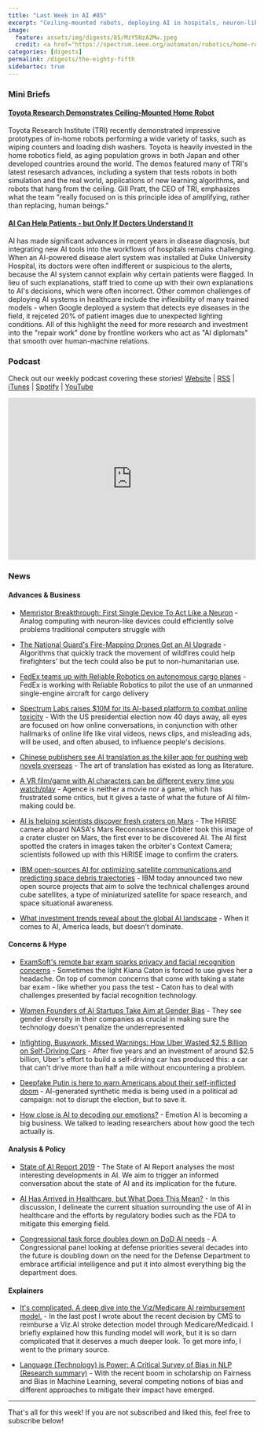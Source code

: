 ```yaml
---
title: "Last Week in AI #85"
excerpt: "Ceiling-mounted robots, deploying AI in hospitals, neuron-like electronics, and more!"
image: 
  feature: assets/img/digests/85/MzY5NzA2Mw.jpeg
  credit: <a href="https://spectrum.ieee.org/automaton/robotics/home-robots/toyota-research-ceiling-mounted-home-robot"> Toyota Research Institute via IEEE Spectrum </a>
categories: [digests]
permalink: /digests/the-eighty-fifth
sidebartoc: true
---
```


### Mini Briefs

#### [Toyota Research Demonstrates Ceiling-Mounted Home Robot](https://spectrum.ieee.org/automaton/robotics/home-robots/toyota-research-ceiling-mounted-home-robot)

Toyota Research Institute (TRI) recently demonstrated impressive prototypes of in-home robots performing a wide variety of tasks, such as wiping counters and loading dish washers.
Toyota is heavily invested in the home robotics field, as aging population grows in both Japan and other developed countries around the world. 
The demos featured many of TRI's latest resesarch advances, including a system that tests robots in both simulation and the real world, applications of new learning algorithms, and robots that hang from the ceiling.
Gill Pratt, the CEO of TRI, emphasizes what the team "really focused on is this principle idea of amplifying, rather than replacing, human beings."

#### [AI Can Help Patients - but Only If Doctors Understand It](https://www.wired.com/story/ai-help-patients-doctors-understand/)

AI has made significant advances in recent years in disease diagnosis, but integrating new AI tools into the workflows of hospitals remains challenging.
When an AI-powered disease alert system was installed at Duke University Hospital, its doctors were often indifferent or suspicious to the alerts, because the AI system cannot explain why certain patients were flagged.
In lieu of such explanations, staff tried to come up with their own explanations to AI's decisions, which were often incorrect.
Other common challenges of deploying AI systems in healthcare include the inflexibility of many trained models - when Google deployed a system that detects eye diseases in the field, it rejceted 20% of patient images due to unexpected lighting conditions. 
All of this highlight the need for more research and investment into the "repair work" done by frontline workers who act as "AI diplomats" that smooth over human-machine relations.

### Podcast

Check out our weekly podcast covering these stories!
[Website](https://aitalk.podbean.com) \|
[RSS](https://feed.podbean.com/aitalk/feed.xml) \| 
[iTunes](https://podcasts.apple.com/us/podcast/lets-talk-ai/id1502782720) \|
[Spotify](https://open.spotify.com/show/17HiNdxcoKJLLNibIAyUch) \| 
[YouTube](https://www.youtube.com/channel/UCKARTq-t5SPMzwtft8FWwnA)
<iframe title="Let's Talk AI" id="multi_iframe" class="podcast_embed"
 src="https://www.podbean.com/media/player/multi?playlist=http%3A%2F%2Fplaylist.podbean.com%2F7703921%2Fplaylist_multi.xml&vjs=1&kdsowie31j4k1jlf913=4975ccdd28d39e38bf5a1ccaf0c6ca4337fa996b&size=430&skin=9&episode_list_bg=%23ffffff&bg_left=%23000000&bg_mid=%230c5056&bg_right=%232a1844&podcast_title_color=%23c4c4c4&episode_title_color=%23ffffff&auto=0&share=1&fonts=Helvetica&download=0&rtl=0&show_playlist_recent_number=10&pbad=1" 
 scrolling="yes" allowfullscreen="" width="100%" height="330" frameborder="0"></iframe>

### News
#### Advances & Business

* [Memristor Breakthrough: First Single Device To Act Like a Neuron](https://spectrum.ieee.org/nanoclast/semiconductors/devices/memristor-first-single-device-to-act-like-a-neuron) - Analog computing with neuron-like devices could efficiently solve problems traditional computers struggle with

* [The National Guard's Fire-Mapping Drones Get an AI Upgrade](https://www.wired.com/story/national-guards-fire-mapping-drones-get-ai-upgrade/) - Algorithms that quickly track the movement of wildfires could help firefighters' but the tech could also be put to non-humanitarian use.

* [FedEx teams up with Reliable Robotics on autonomous cargo planes](https://www.supplychaindive.com/news/fedex-reliable-robotics-autonomous-cargo-planes/585839/) - FedEx is working with Reliable Robotics to pilot the use of an unmanned single-engine aircraft for cargo delivery

* [Spectrum Labs raises $10M for its AI-based platform to combat online toxicity](https://techcrunch.com/2020/09/24/spectrum-labs-raises-10m-for-its-ai-based-platform-to-combat-online-toxicity/) - With the US presidential election now 40 days away, all eyes are focused on how online conversations, in conjunction with other hallmarks of online life like viral videos, news clips, and misleading ads, will be used, and often abused, to influence people's decisions.

* [Chinese publishers see AI translation as the killer app for pushing web novels overseas](https://www.scmp.com/abacus/tech/article/3102891/chinese-publishers-see-ai-translation-killer-app-pushing-web-novels) - The art of translation has existed as long as literature.

* [A VR film/game with AI characters can be different every time you watch/play](https://www.technologyreview.com/2020/10/02/1009254/vr-film-movie-game-ai-reinforcement-learning-venice/) - Agence is neither a movie nor a game, which has frustrated some critics, but it gives a taste of what the future of AI film-making could be. 

* [AI is helping scientists discover fresh craters on Mars](https://phys.org/news/2020-10-ai-scientists-fresh-craters-mars.html) - The HiRISE camera aboard NASA's Mars Reconnaissance Orbiter took this image of a crater cluster on Mars, the first ever to be discovered AI. The AI first spotted the craters in images taken the orbiter's Context Camera; scientists followed up with this HiRISE image to confirm the craters.

* [IBM open-sources AI for optimizing satellite communications and predicting space debris trajectories](https://venturebeat.com/2020/10/01/ibm-open-sources-ai-for-optimizing-satellite-communications-and-predicting-space-debris-trajectories/) - IBM today announced two new open source projects that aim to solve the technical challenges around cube satellites, a type of miniaturized satellite for space research, and space situational awareness.

* [What investment trends reveal about the global AI landscape](https://www.brookings.edu/techstream/what-investment-trends-reveal-about-the-global-ai-landscape/) - When it comes to AI, America leads, but doesn’t dominate.

#### Concerns & Hype

* [ExamSoft's remote bar exam sparks privacy and facial recognition concerns](https://venturebeat.com/2020/09/29/examsofts-remote-bar-exam-sparks-privacy-and-facial-recognition-concerns/) - Sometimes the light Kiana Caton is forced to use gives her a headache. On top of common concerns that come with taking a state bar exam - like whether you pass the test - Caton has to deal with challenges presented by facial recognition technology.

* [Women Founders of AI Startups Take Aim at Gender Bias](https://www.wsj.com/articles/women-founders-of-ai-startups-take-aim-at-gender-bias-11601388625) - They see gender diversity in their companies as crucial in making sure the technology doesn't penalize the underrepresented

* [Infighting, Busywork, Missed Warnings: How Uber Wasted $2.5 Billion on Self-Driving Cars](https://www.theinformation.com/articles/infighting-busywork-missed-warnings-how-uber-wasted-2-5-billion-on-self-driving-cars) - After five years and an investment of around $2.5 billion, Uber's effort to build a self-driving car has produced this: a car that can't drive more than half a mile without encountering a problem.

* [Deepfake Putin is here to warn Americans about their self-inflicted doom](https://www.technologyreview.com/2020/09/29/1009098/ai-deepfake-putin-kim-jong-un-us-election/) - AI-generated synthetic media is being used in a political ad campaign: not to disrupt the election, but to save it.

* [How close is AI to decoding our emotions?](https://www.technologyreview.com/2020/09/24/1008876/how-close-is-ai-to-decoding-our-emotions/) - Emotion AI is becoming a big business. We talked to leading researchers about how good the tech actually is.

#### Analysis & Policy

* [State of AI Report 2019](https://www.stateof.ai/) - The State of AI Report analyses the most interesting developments in AI. We aim to trigger an informed conversation about the state of AI and its implication for the future. 

* [AI Has Arrived in Healthcare, but What Does This Mean?](https://montrealethics.ai/ai-has-arrived-in-healthcare-but-what-does-this-mean/) - In this discussion, I delineate the current situation surrounding the use of AI in healthcare and the efforts by regulatory bodies such as the FDA to mitigate this emerging field.

* [Congressional task force doubles down on DoD AI needs](https://federalnewsnetwork.com/defense-main/2020/09/congressional-task-force-doubles-down-on-dod-ai-needs/) - A Congressional panel looking at defense priorities several decades into the future is doubling down on the need for the Defense Department to embrace artificial intelligence and put it into almost everything big the department does.

#### Explainers

* [It's complicated. A deep dive into the Viz/Medicare AI reimbursement model.](https://lukeoakdenrayner.wordpress.com/2020/09/24/its-complicated-a-deep-dive-into-the-viz-medicare-ai-reimbursement-model/) - In the last post I wrote about the recent decision by CMS to reimburse a Viz.AI stroke detection model through Medicare/Medicaid. I briefly explained how this funding model will work, but it is so darn complicated that it deserves a much deeper look. To get more info, I went to the primary source.

* [Language (Technology) is Power: A Critical Survey of Bias in NLP (Research summary)](https://montrealethics.ai/language-technology-is-power-a-critical-survey-of-bias-in-nlp-research-summary/) - With the recent boom in scholarship on Fairness and Bias in Machine Learning, several competing notions of bias and different approaches to mitigate their impact have emerged. 

<hr>

That's all for this week! If you are not subscribed and liked this, feel free to subscribe below!

